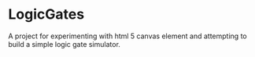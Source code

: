 # LogicGates
A project for experimenting with html 5 canvas element and attempting to build a simple logic gate simulator.
